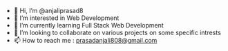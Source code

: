 - 👋 Hi, I’m @anjaliprasad8
- 👀 I’m interested in Web Development
- 🌱 I’m currently learning Full Stack Web Development
- 💞️ I’m looking to collaborate on various projects on some specific intrests 
- 📫 How to reach me : prasadanjali808@gmail.com


<!---
anjaliprasad8/anjaliprasad8 is a ✨ special ✨ repository because its `README.md` (this file) appears on your GitHub profile.
You can click the Preview link to take a look at your changes.
--->
